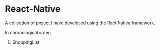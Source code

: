 # React-Native
A collection of project I have developed using the Ract Native framework.

In chronological order:
  1. ShoppingList
